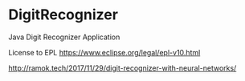 # DigitRecognizer
Java Digit Recognizer Application


License to EPL https://www.eclipse.org/legal/epl-v10.html

http://ramok.tech/2017/11/29/digit-recognizer-with-neural-networks/

